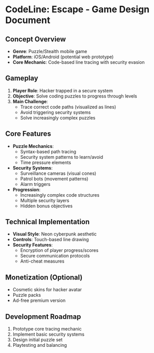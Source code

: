 # CodeLine: Escape - Game Design Document

## Concept Overview
- **Genre**: Puzzle/Stealth mobile game
- **Platform**: iOS/Android (potential web prototype)
- **Core Mechanic**: Code-based line tracing with security evasion

## Gameplay
1. **Player Role**: Hacker trapped in a secure system
2. **Objective**: Solve coding puzzles to progress through levels
3. **Main Challenge**:
   - Trace correct code paths (visualized as lines)
   - Avoid triggering security systems
   - Solve increasingly complex puzzles

## Core Features
- **Puzzle Mechanics**:
  - Syntax-based path tracing
  - Security system patterns to learn/avoid
  - Time pressure elements
- **Security Systems**:
  - Surveillance cameras (visual cones)
  - Patrol bots (movement patterns)
  - Alarm triggers
- **Progression**:
  - Increasingly complex code structures
  - Multiple security layers
  - Hidden bonus objectives

## Technical Implementation
- **Visual Style**: Neon cyberpunk aesthetic
- **Controls**: Touch-based line drawing
- **Security Features**:
  - Encryption of player progress/scores
  - Secure communication protocols
  - Anti-cheat measures

## Monetization (Optional)
- Cosmetic skins for hacker avatar
- Puzzle packs
- Ad-free premium version

## Development Roadmap
1. Prototype core tracing mechanic
2. Implement basic security systems
3. Design initial puzzle set
4. Playtesting and balancing
